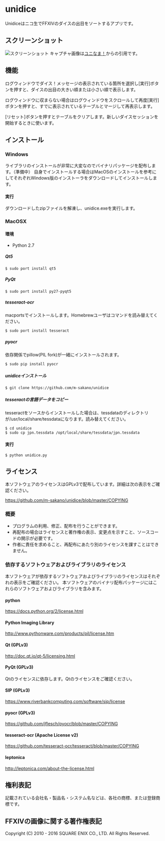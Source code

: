 # unidice
Unidiceはニコ生でFFXIVのダイスの出目をソートするアプリです。

## スクリーンショット
![スクリーンショット](https://s3-ap-northeast-1.amazonaws.com/unidice/ScreenShot01.jpg)
キャプチャ画像は[ユニなま！](http://ch.nicovideo.jp/uni-ch)からの引用です。

## 機能
ログウィンドウでダイス！メッセージの表示されている箇所を選択し[実行]ボタンを押すと、ダイスの出目の大きい順または小さい順で表示します。

ログウィンドウに収まらない場合はログウィンドウをスクロールして再度[実行]ボタンを押すと、すでに表示されているテーブルとマージして再表示します。

[リセット]ボタンを押すとテーブルをクリアします。新しいダイスセッションを開始するときに使います。

## インストール
### Windows
ライブラリのインストールが非常に大変なのでバイナリパッケージを配布します。（準備中）
自身でインストールする場合はMacOSのインストールを参考にしてそれぞれWindows版のインストーラをダウンロードしてインストールします。

#### 実行
ダウンロードしたzipファイルを解凍し、unidice.exeを実行します。

### MacOSX
#### 環境
- Python 2.7

##### Qt5
```
$ sudo port install qt5
```
##### PyQt
```
$ sudo port install py27-pyqt5
```
##### tesseract-ocr
macportsでインストールします。Homebrewユーザはコマンドを読み替えてください。
```
$ sudo port install tesseract
```
##### pyocr
依存関係でpillow(PIL fork)が一緒にインストールされます。
```
$ sudo pip install pyocr
```
##### unidiceインストール
```
$ git clone https://github.com/m-sakano/unidice
```
##### tesseractの言語データをコピー
tesseractをソースからインストールした場合は、tessdataのディレクトリが/usr/local/share/tessdataになります。読み替えてください。
```
$ cd unidice
$ sudo cp jpn.tessdata /opt/local/share/tessdata/jpn.tessdata
```
#### 実行
```
$ python unidice.py
```

## ライセンス
本ソフトウェアのライセンスはGPLv3で配布しています。詳細は次の表示をご確認ください。

https://github.com/m-sakano/unidice/blob/master/COPYING

### 概要
- プログラムの利用、修正、配布を行うことができます。
- 再配布の場合はライセンスと著作権の表示、変更点を示すこと、ソースコードの開示が必要です。
- 作者に責任を求めること、再配布にあたり別のライセンスを課すことはできません。

### 依存するソフトウェアおよびライブラリのライセンス

本ソフトウェアが依存するソフトウェアおよびライブラリのライセンスはそれぞれの表示をご確認ください。
本ソフトウェアのバイナリ配布パッケージにはこれらのソフトウェアおよびライブラリを含みます。

#### python
https://docs.python.org/2/license.html

#### Python Imaging Library
http://www.pythonware.com/products/pil/license.htm

#### Qt (GPLv3)
http://doc.qt.io/qt-5/licensing.html

#### PyQt (GPLv3)
Qtのライセンスに依存します。Qtのライセンスをご確認ください。

#### SIP (GPLv3)
https://www.riverbankcomputing.com/software/sip/license

#### pyocr (GPLv3)
https://github.com/jflesch/pyocr/blob/master/COPYING

#### tesseract-ocr (Apache License v2)
https://github.com/tesseract-ocr/tesseract/blob/master/COPYING

#### leptonica
http://leptonica.com/about-the-license.html

## 権利表記
記載されている会社名・製品名・システム名などは、各社の商標、または登録商標です。

## FFXIVの画像に関する著作権表記
Copyright (C) 2010 - 2016 SQUARE ENIX CO., LTD. All Rights Reserved.  
